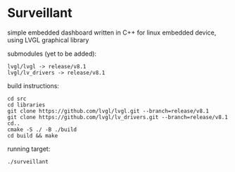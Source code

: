 # Surveillant 
simple embedded dashboard written in C++ for linux embedded device, using LVGL graphical library

submodules (yet to be added):
```
lvgl/lvgl -> release/v8.1
lvgl/lv_drivers -> release/v8.1
```

build instructions:
```
cd src
cd libraries
git clone https://github.com/lvgl/lvgl.git --branch=release/v8.1
git clone https://github.com/lvgl/lv_drivers.git --branch=release/v8.1
cd..
cmake -S ./ -B ./build
cd build && make
```

running target:
```
./surveillant
```

